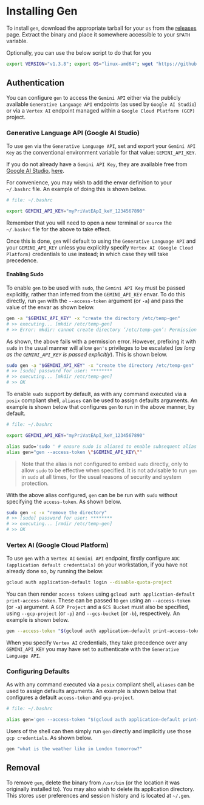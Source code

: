 # Installing Gen

To install `gen`, download the appropriate tarball for your `os` from the [releases](https://github.com/comradequinn/gen/releases/) page. Extract the binary and place it somewhere accessible to your `$PATH` variable.

Optionally, you can use the below script to do that for you

```bash
export VERSION="v1.3.8"; export OS="linux-amd64"; wget "https://github.com/comradequinn/gen/releases/download/${VERSION}/gen-${VERSION}-${OS}.tar.gz" && tar -xf "gen-${VERSION}-${OS}.tar.gz" && rm -f "gen-${VERSION}-${OS}.tar.gz" && chmod +x gen && sudo mv gen /usr/local/bin/
```

## Authentication

You can configure `gen` to access the `Gemini API` either via the publicly available `Generative Language API` endpoints (as used by `Google AI Studio`) or via a `Vertex AI` endpoint managed within a `Google Cloud Platform (GCP)` project.

### Generative Language API (Google AI Studio)

To use `gen` via the `Generative Language API`, set and export your `Gemini API Key` as the conventional environment variable for that value: `GEMINI_API_KEY`.

If you do not already have a `Gemini API Key`, they are available free from [Google AI Studio](https://aistudio.google.com), [here](https://aistudio.google.com/apikey).

For convenience, you may wish to add the envar definition to your `~/.bashrc` file. An example of doing this is shown below.

```bash
# file: ~/.bashrc

export GEMINI_API_KEY="myPriVatEApI_keY_1234567890"
```

Remember that you will need to open a new terminal or `source` the `~/.bashrc` file for the above to take effect.

Once this is done, `gen` will default to using the `Generative Language API` and your `GEMINI_API_KEY` unless you explicitly specify `Vertex AI (Google Cloud Platform)` credentials to use instead; in which case they will take precedence.

#### Enabling Sudo

To enable `gen` to be used with `sudo`, the `Gemini API Key` must be passed explicitly, rather than inferred from the `GEMINI_API_KEY` envar. To do this directly, run `gen` with the `--access-token` argument (or `-a`) and pass the value of the envar as shown below.

```bash
gen -a "$GEMINI_API_KEY" -x "create the directory /etc/temp-gen"
# >> executing... [mkdir /etc/temp-gen]
# >> Error: mkdir: cannot create directory ‘/etc/temp-gen’: Permission denied
```

As shown, the above fails with a permission error. However, prefixing it with `sudo` in the usual manner will allow `gen's` privileges to be escalated (_as long as the `GEMINI_API_KEY` is passed explicitly_). This is shown below.

```bash
sudo gen -a "$GEMINI_API_KEY" -x "create the directory /etc/temp-gen"
# >> [sudo] password for user: ********
# >> executing... [mkdir /etc/temp-gen]
# >> OK
```

To enable `sudo` support by default, as with any command executed via a `posix` compliant shell, `aliases` can be used to assign defaults arguments. An example is shown below that configures `gen` to run in the above manner, by default.

```bash
# file: ~/.bashrc

export GEMINI_API_KEY="myPriVatEApI_keY_1234567890"

alias sudo='sudo ' # ensure sudo is aliased to enable subsequent alias expansion
alias gen="gen --access-token \"$GEMINI_API_KEY\""
```

> Note that the alias is not configured to embed `sudo` directly, only to allow `sudo` to be effective when specified. It is not advisable to run `gen` in `sudo` at all times, for the usual reasons of security and system protection.

With the above alias configured, `gen` can be be run with `sudo` without specifying the `access-token`. As shown below.

```bash
sudo gen -c -x "remove the directory"
# >> [sudo] password for user: ********
# >> executing... [rmdir /etc/temp-gen]
# >> OK
```

### Vertex AI (Google Cloud Platform)

To use `gen` with a `Vertex AI` `Gemini API` endpoint, firstly configure `ADC (application default credentials)` on your workstation, if you have not already done so, by running the below.

```bash
gcloud auth application-default login --disable-quota-project
```

You can then render `access tokens` using `gcloud auth application-default print-access-token`. These can be passed to `gen` using an `--access-token` (or `-a`) argument. A `GCP Project` and a `GCS Bucket` must also be specified, using `--gcp-project` (or `-p`) and `--gcs-bucket` (or `-b`), respectively. An example is shown below.

```bash
gen --access-token "$(gcloud auth application-default print-access-token)" --gcp-project "my-project" --gcs-bucket "my-bucket" "what is the weather like in London tomorrow?"
```

When you specify `Vertex AI` credentials, they take precedence over any `GEMINI_API_KEY` you may have set to authenticate with the `Generative Language API`.

### Configuring Defaults

As with any command executed via a `posix` compliant shell, `aliases` can be used to assign defaults arguments. An example is shown below that configures a default `access-token` and `gcp-project`.

```bash
# file: ~/.bashrc

alias gen='gen --access-token "$(gcloud auth application-default print-access-token)" --gcp-project "my-project" --gcs-bucket "my-bucket"'
```

Users of the shell can then simply run `gen` directly and implicitly use those `gcp credentials`. As shown below.

```bash
gen "what is the weather like in London tomorrow?"
```

## Removal

To remove `gen`, delete the binary from `/usr/bin` (or the location it was originally installed to). You may also wish to delete its application directory. This stores user preferences and session history and is located at `~/.gen`.